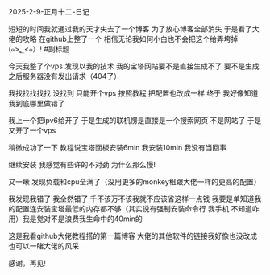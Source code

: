 2025-2-9-正月十二-日记

 短短的时间我就通过我的天才失去了一个博客 为了放心博客全部消失 于是看了大佬的攻略 在github上整了一个 相信无论我如何小白也不会把这个给弄垮掉(๑>؂<๑）! #副标题

今天我整了个vps 发现以我的技术 我的宝塔网站要不是直接生成不了 要不是生成之后服务器没有发出请求（404了）

我找找找找找 没找到 只能开个vps 按照教程 把配置也改成一样 终于 我好像知道我到底哪里做错了

我上一个把ipv6给开了 于是生成的联机愣是直接是一个搜索网页 不是网站了 于是又开了一个vps

稍微成功了一下 教程说宝塔面板安装6min 我安装10min 我没有当回事 

继续安装 我感觉有些许的不对劲 为什么那么慢!

又一瞅 发现负载和cpu全满了（没用更多的monkey租跟大佬一样的更高的配置）

我发现我错了 我全然错了 千不该万不该我就不应该省这样一点钱 我要是单知道我的配置连安装宝塔最低的内存都不够（其实说有强制安装命令行 我手机 不知道咋用）我是觉对不是浪费我生命中的40min的

这是我看github大佬教程搭的第一篇博客 大佬的其他软件的链接我好像也没改成 也可以一睹大佬的风采

感谢，再见!		